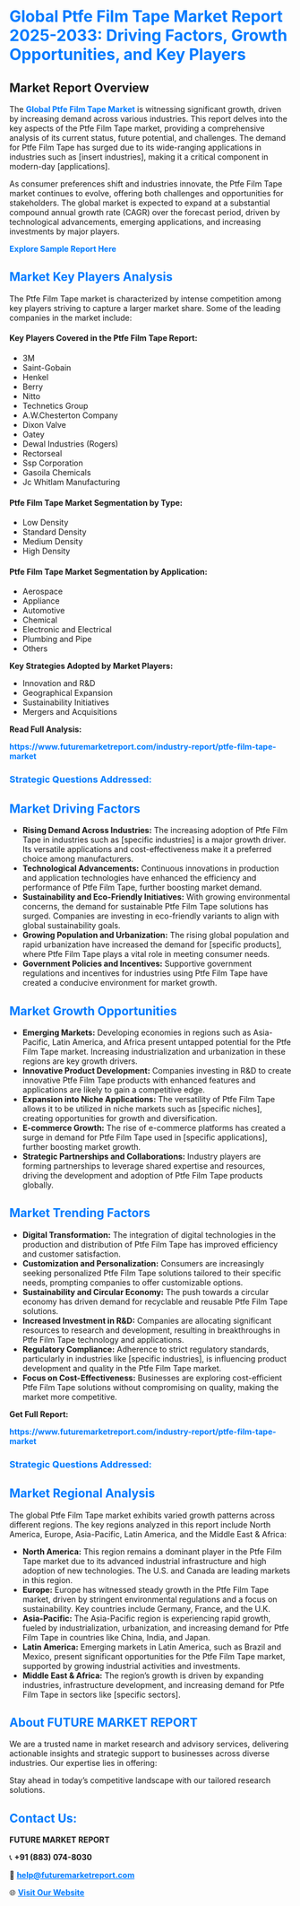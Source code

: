 <h1 style="color: #007BFF;">Global Ptfe Film Tape Market Report 2025-2033: Driving Factors, Growth Opportunities, and Key Players</h1>

<section id="overview">
<h2>Market Report Overview</h2>
<p>The <a href="https://www.futuremarketreport.com/industry-report/ptfe-film-tape-market" style="color: #007BFF; text-decoration: none;"><strong>Global Ptfe Film Tape Market</strong></a> is witnessing significant growth, driven by increasing demand across various industries. This report delves into the key aspects of the Ptfe Film Tape market, providing a comprehensive analysis of its current status, future potential, and challenges. The demand for Ptfe Film Tape has surged due to its wide-ranging applications in industries such as [insert industries], making it a critical component in modern-day [applications].</p>
<p>As consumer preferences shift and industries innovate, the Ptfe Film Tape market continues to evolve, offering both challenges and opportunities for stakeholders. The global market is expected to expand at a substantial compound annual growth rate (CAGR) over the forecast period, driven by technological advancements, emerging applications, and increasing investments by major players.</p>
</section>

<section id="overview">
<p><a href="https://www.futuremarketreport.com/request-sample/reportId=30674" style="color: #007BFF; text-decoration: none;"><strong>Explore Sample Report Here</strong></a></p>
</section>

<section id="key-players">
<h2 style="color: #007BFF;">Market Key Players Analysis</h2>
<p>The Ptfe Film Tape market is characterized by intense competition among key players striving to capture a larger market share. Some of the leading companies in the market include:</p>
<h4>Key Players Covered in the Ptfe Film Tape Report:</h4>
<ul><li>3M</li><li>Saint-Gobain</li><li>Henkel</li><li>Berry</li><li>Nitto</li><li>Technetics Group</li><li>A.W.Chesterton Company</li><li>Dixon Valve</li><li>Oatey</li><li>Dewal Industries (Rogers)</li><li>Rectorseal</li><li>Ssp Corporation</li><li>Gasoila Chemicals</li><li>Jc Whitlam Manufacturing</li></ul>
<h4>Ptfe Film Tape Market Segmentation by Type:</h4>
<ul><li>Low Density</li><li>Standard Density</li><li>Medium Density</li><li>High Density</li></ul>

<h4>Ptfe Film Tape Market Segmentation by Application:</h4>
<ul><li>Aerospace</li><li>Appliance</li><li>Automotive</li><li>Chemical</li><li>Electronic and Electrical</li><li>Plumbing and Pipe</li><li>Others</li></ul>
<p><strong>Key Strategies Adopted by Market Players:</strong></p>
<ul>
<li>Innovation and R&D</li>
<li>Geographical Expansion</li>
<li>Sustainability Initiatives</li>
<li>Mergers and Acquisitions</li>
</ul>
</section>

<section>
<p><strong>Read Full Analysis: </strong></p><a href="https://www.futuremarketreport.com/industry-report/ptfe-film-tape-market" style="color: #007BFF; text-decoration: none;"><strong>https://www.futuremarketreport.com/industry-report/ptfe-film-tape-market</strong></a>
<h3 style="color: #007BFF;">Strategic Questions Addressed:</h3>
</section>

<section id="driving-factors">
<h2 style="color: #007BFF;">Market Driving Factors</h2>
<ul>
<li><strong>Rising Demand Across Industries:</strong> The increasing adoption of Ptfe Film Tape in industries such as [specific industries] is a major growth driver. Its versatile applications and cost-effectiveness make it a preferred choice among manufacturers.</li>
<li><strong>Technological Advancements:</strong> Continuous innovations in production and application technologies have enhanced the efficiency and performance of Ptfe Film Tape, further boosting market demand.</li>
<li><strong>Sustainability and Eco-Friendly Initiatives:</strong> With growing environmental concerns, the demand for sustainable Ptfe Film Tape solutions has surged. Companies are investing in eco-friendly variants to align with global sustainability goals.</li>
<li><strong>Growing Population and Urbanization:</strong> The rising global population and rapid urbanization have increased the demand for [specific products], where Ptfe Film Tape plays a vital role in meeting consumer needs.</li>
<li><strong>Government Policies and Incentives:</strong> Supportive government regulations and incentives for industries using Ptfe Film Tape have created a conducive environment for market growth.</li>
</ul>
</section>

<section id="growth-opportunities">
<h2 style="color: #007BFF;">Market Growth Opportunities</h2>
<ul>
<li><strong>Emerging Markets:</strong> Developing economies in regions such as Asia-Pacific, Latin America, and Africa present untapped potential for the Ptfe Film Tape market. Increasing industrialization and urbanization in these regions are key growth drivers.</li>
<li><strong>Innovative Product Development:</strong> Companies investing in R&D to create innovative Ptfe Film Tape products with enhanced features and applications are likely to gain a competitive edge.</li>
<li><strong>Expansion into Niche Applications:</strong> The versatility of Ptfe Film Tape allows it to be utilized in niche markets such as [specific niches], creating opportunities for growth and diversification.</li>
<li><strong>E-commerce Growth:</strong> The rise of e-commerce platforms has created a surge in demand for Ptfe Film Tape used in [specific applications], further boosting market growth.</li>
<li><strong>Strategic Partnerships and Collaborations:</strong> Industry players are forming partnerships to leverage shared expertise and resources, driving the development and adoption of Ptfe Film Tape products globally.</li>
</ul>
</section>

<section id="trending-factors">
<h2 style="color: #007BFF;">Market Trending Factors</h2>
<ul>
<li><strong>Digital Transformation:</strong> The integration of digital technologies in the production and distribution of Ptfe Film Tape has improved efficiency and customer satisfaction.</li>
<li><strong>Customization and Personalization:</strong> Consumers are increasingly seeking personalized Ptfe Film Tape solutions tailored to their specific needs, prompting companies to offer customizable options.</li>
<li><strong>Sustainability and Circular Economy:</strong> The push towards a circular economy has driven demand for recyclable and reusable Ptfe Film Tape solutions.</li>
<li><strong>Increased Investment in R&D:</strong> Companies are allocating significant resources to research and development, resulting in breakthroughs in Ptfe Film Tape technology and applications.</li>
<li><strong>Regulatory Compliance:</strong> Adherence to strict regulatory standards, particularly in industries like [specific industries], is influencing product development and quality in the Ptfe Film Tape market.</li>
<li><strong>Focus on Cost-Effectiveness:</strong> Businesses are exploring cost-efficient Ptfe Film Tape solutions without compromising on quality, making the market more competitive.</li>
</ul>
</section>

<section>
<p><strong>Get Full Report: </strong></p><a href="https://www.futuremarketreport.com/industry-report/ptfe-film-tape-market" style="color: #007BFF; text-decoration: none;"><strong>https://www.futuremarketreport.com/industry-report/ptfe-film-tape-market</strong></a>
<h3 style="color: #007BFF;">Strategic Questions Addressed:</h3>
</section>


<section id="regional-analysis">
<h2 style="color: #007BFF;">Market Regional Analysis</h2>
<p>The global Ptfe Film Tape market exhibits varied growth patterns across different regions. The key regions analyzed in this report include North America, Europe, Asia-Pacific, Latin America, and the Middle East & Africa:</p>
<ul>
<li><strong>North America:</strong> This region remains a dominant player in the Ptfe Film Tape market due to its advanced industrial infrastructure and high adoption of new technologies. The U.S. and Canada are leading markets in this region.</li>
<li><strong>Europe:</strong> Europe has witnessed steady growth in the Ptfe Film Tape market, driven by stringent environmental regulations and a focus on sustainability. Key countries include Germany, France, and the U.K.</li>
<li><strong>Asia-Pacific:</strong> The Asia-Pacific region is experiencing rapid growth, fueled by industrialization, urbanization, and increasing demand for Ptfe Film Tape in countries like China, India, and Japan.</li>
<li><strong>Latin America:</strong> Emerging markets in Latin America, such as Brazil and Mexico, present significant opportunities for the Ptfe Film Tape market, supported by growing industrial activities and investments.</li>
<li><strong>Middle East & Africa:</strong> The region’s growth is driven by expanding industries, infrastructure development, and increasing demand for Ptfe Film Tape in sectors like [specific sectors].</li>
</ul>
</section>

<footer>
<h2 style="color: #007BFF;">About FUTURE MARKET REPORT</h2>
<p>We are a trusted name in market research and advisory services, delivering actionable insights and strategic support to businesses across diverse industries. Our expertise lies in offering:</p>

<p>Stay ahead in today’s competitive landscape with our tailored research solutions.</p>

<h2 style="color: #007BFF;">Contact Us:</h2>
<p><strong>FUTURE MARKET REPORT</strong></p>
<p>📞 <strong>+91 (883) 074-8030</strong></p>
<p>📧 <strong><a href="mailto:help@futuremarketreport.com" style="color: #007BFF;">help@futuremarketreport.com</a></strong></p>
<p>🌐 <strong><a href="https://www.futuremarketreport.com/" style="color: #007BFF;">Visit Our Website</a></strong></p>
</footer>